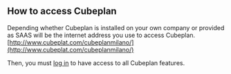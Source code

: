 
## How to access Cubeplan
Depending whether Cubeplan is installed on your own company or provided as SAAS will be the internet address you use to access Cubeplan.
[http://www.cubeplat.com/cubeplanmilano/](http://www.cubeplat.com/cubeplanmilano/)

Then, you must [log in](/Cubeplan/how-to-sign-up/) to have access to all Cubeplan features.
<!--stackedit_data:
eyJoaXN0b3J5IjpbNjA2MTI5NjA2XX0=
-->